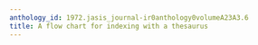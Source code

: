 ```yaml
---
anthology_id: 1972.jasis_journal-ir0anthology0volumeA23A3.6
title: A flow chart for indexing with a thesaurus
---
```

